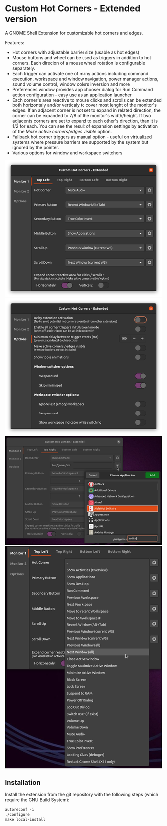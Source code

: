 # Custom Hot Corners - Extended version

A GNOME Shell Extension for customizable hot corners and edges.

Features:

- Hot corners with adjustable barrier size (usable as hot edges)
- Mouse buttons and wheel can be used as triggers in addition to hot corners. Each direcion of a mouse wheel rotation is configurable separately.
- Each trigger can activate one of many actions including command execution, workspace and window navigation,  power manager actions, sound volume control, window colors inversion and more
- Preferences window provides app chooser dialog for Run Command action configuration - easy use as an application launcher
- Each corner's area reactive to mouse clicks and scrolls can be extended both horizontaly and/or verticaly to cover most lenght of the monitor's edges. If an adjacent corner is not set to expand in related direction, the corner can be expanded to 7/8 of the monitor's width/height. If two adjacents corners are set to expand to each other's direction, than it is 1/2 for each. You can see the result of expansion settings by activation of the *Make active corners/edges visible* option.
- Fallback hot corner triggers as manual option - useful on virtualized systems where pressure barriers are supported by the system but ignored by the pointer.
- Various options for window and workspace switchers

![Extension configuration window](screenshot.png)
![Extension configuration window](screenshot1.png)
![Extension configuration window](screenshot2.png)
![Extension configuration window](screenshot3.png)

## Installation

Install the extension from the git repository with the following steps (which
require the GNU Build System):

    autoreconf -i
    ./configure
    make local-install
